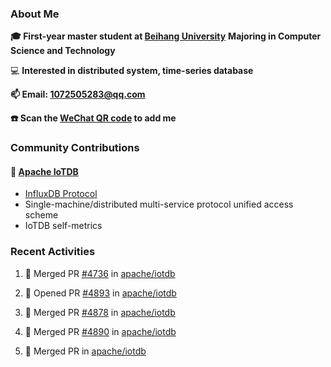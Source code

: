 ### About Me

**🎓 First-year master student at [Beihang University](https://www.buaa.edu.cn/)** **Majoring in Computer Science and Technology**

💻 **Interested in distributed system, time-series database**

**📫 Email: 1072505283@qq.com**

**☎️ Scan the [WeChat QR code](https://github.com/jun0315/jun0315/issues/1) to add me**

### Community Contributions

#### 🚀 [Apache IoTDB](https://github.com/apache/iotdb/pulls?q=+is%3Apr+author%3Ajun0315)

- [InfluxDB Protocol](https://iotdb.apache.org/zh/UserGuide/Master/API/InfluxDB-Protocol.html)
- Single-machine/distributed multi-service protocol unified access scheme
- IoTDB self-metrics

### Recent Activities
<!--START_SECTION:activity-->

1. 🎉 Merged PR [#4736](https://github.com/apache/iotdb/pull/4736) in [apache/iotdb](https://github.com/apache/iotdb)

2. 💪 Opened PR [#4893](https://github.com/apache/iotdb/pull/4893) in [apache/iotdb](https://github.com/apache/iotdb)

3. 🎉 Merged PR [#4878](https://github.com/apache/iotdb/pull/4878) in [apache/iotdb](https://github.com/apache/iotdb)

4. 🎉 Merged PR [#4890](https://github.com/apache/iotdb/pull/4890) in [apache/iotdb](https://github.com/apache/iotdb)

5. 🎉 Merged PR  in [apache/iotdb](https://github.com/apache/iotdb)

<!--END_SECTION:activity-->


